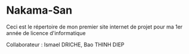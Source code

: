 # Nakama-San


Ceci est le répertoire de mon premier site internet de projet pour ma 1er année de licence d'informatique


Collaborateur : Ismael DRICHE, Bao THINH DIEP
